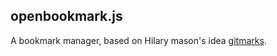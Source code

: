 ## openbookmark.js
A bookmark manager, based on Hilary mason's idea
[gitmarks](https://github.com/hmason/gitmarks).  
